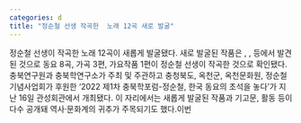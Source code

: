 ```yaml
---
categories: d
title: "정순철 선생 작곡한  노래 12곡 새로 발굴"
---
```

정순철 선생이 작곡한 노래 12곡이 새롭게 발굴됐다. 새로 발굴된 작품은 , ,  등에서 발견된 것으로 동요 8곡, 가곡 3편, 가요작품 1편이 정순철 선생이 작곡한 것으로 확인됐다. 충북연구원과 충북학연구소가 주최 및 주관하고 충청북도, 옥천군, 옥천문화원, 정순철기념사업회가 후원한 ‘2022 제1차 충북학포럼-정순철, 한국 동요의 초석을 놓다’가 지난 16일 관성회관에서 개최됐다. 이 자리에서는 새롭게 발굴된 작품과 기고문, 활동 등이 다수 공개돼 역사·문화계의 귀추가 주목되기도 했다.이번